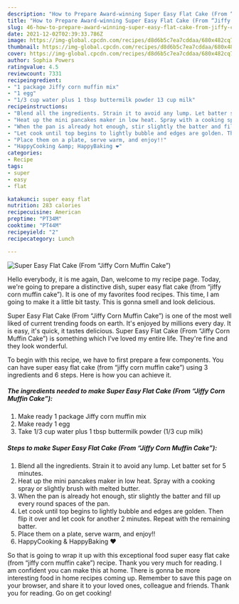 ```yaml
---
description: "How to Prepare Award-winning Super Easy Flat Cake (From “Jiffy Corn Muffin Cake”)"
title: "How to Prepare Award-winning Super Easy Flat Cake (From “Jiffy Corn Muffin Cake”)"
slug: 46-how-to-prepare-award-winning-super-easy-flat-cake-from-jiffy-corn-muffin-cake
date: 2021-12-02T02:39:33.786Z
image: https://img-global.cpcdn.com/recipes/d8d6b5c7ea7cddaa/680x482cq70/super-easy-flat-cake-from-jiffy-corn-muffin-cake-recipe-main-photo.jpg
thumbnail: https://img-global.cpcdn.com/recipes/d8d6b5c7ea7cddaa/680x482cq70/super-easy-flat-cake-from-jiffy-corn-muffin-cake-recipe-main-photo.jpg
cover: https://img-global.cpcdn.com/recipes/d8d6b5c7ea7cddaa/680x482cq70/super-easy-flat-cake-from-jiffy-corn-muffin-cake-recipe-main-photo.jpg
author: Sophia Powers
ratingvalue: 4.5
reviewcount: 7331
recipeingredient:
- "1 package Jiffy corn muffin mix"
- "1 egg"
- "1/3 cup water plus 1 tbsp buttermilk powder 13 cup milk"
recipeinstructions:
- "Blend all the ingredients. Strain it to avoid any lump. Let batter set for 5 minutes."
- "Heat up the mini pancakes maker in low heat. Spray with a cooking spray or slightly brush with melted butter."
- "When the pan is already hot enough, stir slightly the batter and fill up every round spaces of the pan."
- "Let cook until top begins to lightly bubble and edges are golden. Then flip it over and let cook for another 2 minutes. Repeat with the remaining batter."
- "Place them on a plate, serve warm, and enjoy!!"
- "HappyCooking &amp; HappyBaking ❤️"
categories:
- Recipe
tags:
- super
- easy
- flat

katakunci: super easy flat 
nutrition: 283 calories
recipecuisine: American
preptime: "PT34M"
cooktime: "PT44M"
recipeyield: "2"
recipecategory: Lunch

---
```



![Super Easy Flat Cake (From “Jiffy Corn Muffin Cake”)](https://img-global.cpcdn.com/recipes/d8d6b5c7ea7cddaa/680x482cq70/super-easy-flat-cake-from-jiffy-corn-muffin-cake-recipe-main-photo.jpg)

Hello everybody, it is me again, Dan, welcome to my recipe page. Today, we're going to prepare a distinctive dish, super easy flat cake (from “jiffy corn muffin cake”). It is one of my favorites food recipes. This time, I am going to make it a little bit tasty. This is gonna smell and look delicious.

Super Easy Flat Cake (From “Jiffy Corn Muffin Cake”) is one of the most well liked of current trending foods on earth. It's enjoyed by millions every day. It is easy, it's quick, it tastes delicious. Super Easy Flat Cake (From “Jiffy Corn Muffin Cake”) is something which I've loved my entire life. They're fine and they look wonderful.




To begin with this recipe, we have to first prepare a few components. You can have super easy flat cake (from “jiffy corn muffin cake”) using 3 ingredients and 6 steps. Here is how you can achieve it.

<!--inarticleads1-->

##### The ingredients needed to make Super Easy Flat Cake (From “Jiffy Corn Muffin Cake”):

1. Make ready 1 package Jiffy corn muffin mix
1. Make ready 1 egg
1. Take 1/3 cup water plus 1 tbsp buttermilk powder (1/3 cup milk)




<!--inarticleads2-->

##### Steps to make Super Easy Flat Cake (From “Jiffy Corn Muffin Cake”):

1. Blend all the ingredients. Strain it to avoid any lump. Let batter set for 5 minutes.
1. Heat up the mini pancakes maker in low heat. Spray with a cooking spray or slightly brush with melted butter.
1. When the pan is already hot enough, stir slightly the batter and fill up every round spaces of the pan.
1. Let cook until top begins to lightly bubble and edges are golden. Then flip it over and let cook for another 2 minutes. Repeat with the remaining batter.
1. Place them on a plate, serve warm, and enjoy!!
1. HappyCooking &amp; HappyBaking ❤️




So that is going to wrap it up with this exceptional food super easy flat cake (from “jiffy corn muffin cake”) recipe. Thank you very much for reading. I am confident you can make this at home. There is gonna be more interesting food in home recipes coming up. Remember to save this page on your browser, and share it to your loved ones, colleague and friends. Thank you for reading. Go on get cooking!
